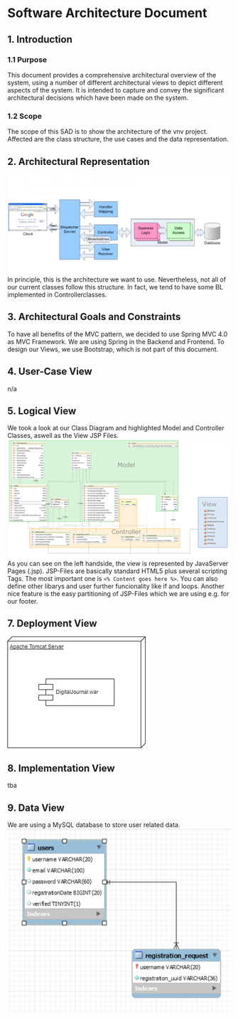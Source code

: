 # Software Architecture Document
## 1. Introduction
### 1.1 Purpose
This document provides a comprehensive architectural overview of the system, using a number of different architectural views to depict different aspects of the system. It is intended to capture and convey the significant architectural decisions which have been made on the system.

### 1.2 Scope
The scope of this SAD is to show the architecture of the vnv project. Affected are the class structure, the use cases and the data representation.

## 2. Architectural Representation
![Spring Arch](ArchitectureSpringMVC.PNG)
In principle, this is the architecture we want to use. Nevertheless, not all of our current classes follow this structure. In fact, we tend to have some BL implemented in Controllerclasses.

## 3. Architectural Goals and Constraints
To have all benefits of the MVC pattern, we decided to use Spring MVC 4.0 as MVC Framework. We are using Spring in the Backend and Frontend. To design our Views, we use Bootstrap, which is not part of this document.

## 4. User-Case View
n/a

## 5. Logical View
We took a look at our Class Diagram and highlighted Model and Controller Classes, aswell as the View JSP Files.
![Class Diagram](class_diagramm_full.png)
As you can see on the left handside, the view is represented by JavaServer Pages (.jsp). JSP-Files are basically standard HTML5 plus several scripting Tags. The most important one is `<% Content goes here %>`. You can also define other libarys and user further funcionality like if and loops. Another nice feature is the easy partitioning of JSP-Files which we are using e.g. for our footer. 
## 7. Deployment View
![DeploymentView](DeploymentView.png)

## 8. Implementation View
tba

## 9. Data View
We are using a MySQL database to store user related data. 
![DB-Model](DB_Diagram.PNG)

